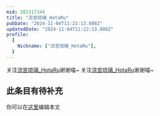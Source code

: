 ```yaml
---
mid: 281317344
title: "涼宮琉璃_HotaRu"
pubDate: "2024-11-04T11:22:13.808Z"
updatedDate: "2024-11-04T11:22:13.808Z"
profile:
  {
    Nickname: ["涼宮琉璃_HotaRu"],
  }
---
```


关注[涼宮琉璃_HotaRu](https://space.bilibili.com/281317344)谢谢喵~ 关注[涼宮琉璃_HotaRu](https://space.bilibili.com/281317344)谢谢喵~

## 此条目有待补充
你可以在[这里](https://github.com/Yuhanawa/VTuber.ICU/edit/master/src/content/v/涼宮琉璃_HotaRu/index.md)编辑本文
